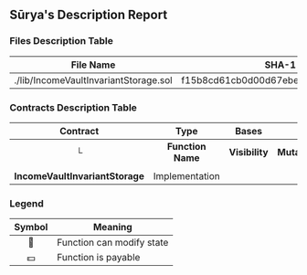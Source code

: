## Sūrya's Description Report

### Files Description Table


|  File Name  |  SHA-1 Hash  |
|-------------|--------------|
| ./lib/IncomeVaultInvariantStorage.sol | f15b8cd61cb0d00d67ebe7129cca3b00daab8cce |


### Contracts Description Table


|  Contract  |         Type        |       Bases      |                  |                 |
|:----------:|:-------------------:|:----------------:|:----------------:|:---------------:|
|     └      |  **Function Name**  |  **Visibility**  |  **Mutability**  |  **Modifiers**  |
||||||
| **IncomeVaultInvariantStorage** | Implementation |  |||


### Legend

|  Symbol  |  Meaning  |
|:--------:|-----------|
|    🛑    | Function can modify state |
|    💵    | Function is payable |
